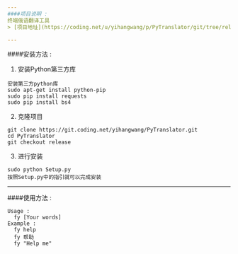 ```yaml
---
####项目说明 : 
终端俄语翻译工具
> [项目地址](https://coding.net/u/yihangwang/p/PyTranslator/git/tree/release/)

---
```

####安装方法 :
1. 安装Python第三方库
```
安装第三方python库
sudo apt-get install python-pip
sudo pip install requests
sudo pip install bs4
``` 
2. 克隆项目
```
git clone https://git.coding.net/yihangwang/PyTranslator.git
cd PyTranslator
git checkout release
```
3. 进行安装 
```
sudo python Setup.py
按照Setup.py中的指引就可以完成安装
```

---
####使用方法 : 
```
Usage : 
  fy [Your words]
Example : 
  fy help
  fy 帮助
  fy "Help me"
```
